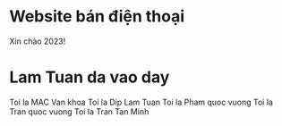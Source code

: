 # Website bán điện thoại

Xin chào 2023!


# Lam Tuan da vao day

Toi la MAC Van khoa
Toi la Dip Lam Tuan
Toi la Pham quoc vuong
Toi la Tran quoc vuong
Toi la Tran Tan Minh